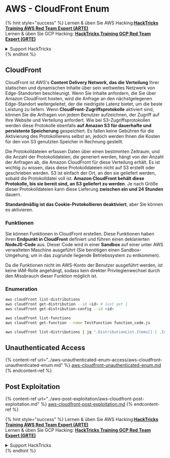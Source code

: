 # AWS - CloudFront Enum

{% hint style="success" %}
Lernen & üben Sie AWS Hacking:<img src="../../../.gitbook/assets/image (1) (1) (1) (1).png" alt="" data-size="line">[**HackTricks Training AWS Red Team Expert (ARTE)**](https://training.hacktricks.xyz/courses/arte)<img src="../../../.gitbook/assets/image (1) (1) (1) (1).png" alt="" data-size="line">\
Lernen & üben Sie GCP Hacking: <img src="../../../.gitbook/assets/image (2) (1).png" alt="" data-size="line">[**HackTricks Training GCP Red Team Expert (GRTE)**<img src="../../../.gitbook/assets/image (2) (1).png" alt="" data-size="line">](https://training.hacktricks.xyz/courses/grte)

<details>

<summary>Support HackTricks</summary>

* Überprüfen Sie die [**Abonnementpläne**](https://github.com/sponsors/carlospolop)!
* **Treten Sie der** 💬 [**Discord-Gruppe**](https://discord.gg/hRep4RUj7f) oder der [**Telegram-Gruppe**](https://t.me/peass) bei oder **folgen** Sie uns auf **Twitter** 🐦 [**@hacktricks\_live**](https://twitter.com/hacktricks_live)**.**
* **Teilen Sie Hacking-Tricks, indem Sie PRs an die** [**HackTricks**](https://github.com/carlospolop/hacktricks) und [**HackTricks Cloud**](https://github.com/carlospolop/hacktricks-cloud) GitHub-Repos senden.

</details>
{% endhint %}

## CloudFront

CloudFront ist AWS's **Content Delivery Network, das die Verteilung** Ihrer statischen und dynamischen Inhalte über sein weltweites Netzwerk von Edge-Standorten beschleunigt. Wenn Sie Inhalte anfordern, die Sie über Amazon CloudFront hosten, wird die Anfrage an den nächstgelegenen Edge-Standort weitergeleitet, der die niedrigste Latenz bietet, um die beste Leistung zu liefern. Wenn **CloudFront-Zugriffsprotokolle** aktiviert sind, können Sie die Anfragen von jedem Benutzer aufzeichnen, der Zugriff auf Ihre Website und Verteilung anfordert. Wie bei S3-Zugriffsprotokollen werden diese Protokolle ebenfalls **auf Amazon S3 für dauerhafte und persistente Speicherung** gespeichert. Es fallen keine Gebühren für die Aktivierung des Protokollierens selbst an, jedoch werden Ihnen die Kosten für den von S3 genutzten Speicher in Rechnung gestellt.

Die Protokolldateien erfassen Daten über einen bestimmten Zeitraum, und die Anzahl der Protokolldateien, die generiert werden, hängt von der Anzahl der Anfragen ab, die Amazon CloudFront für diese Verteilung erhält. Es ist wichtig zu wissen, dass diese Protokolldateien nicht auf S3 erstellt oder geschrieben werden. S3 ist einfach der Ort, an den sie geliefert werden, sobald die Protokolldatei voll ist. **Amazon CloudFront behält diese Protokolle, bis sie bereit sind, an S3 geliefert zu werden**. Je nach Größe dieser Protokolldateien kann diese Lieferung **zwischen ein und 24 Stunden** dauern.

**Standardmäßig ist das Cookie-Protokollieren deaktiviert**, aber Sie können es aktivieren.

### Funktionen

Sie können Funktionen in CloudFront erstellen. Diese Funktionen haben ihren **Endpunkt in CloudFront** definiert und führen einen deklarierten **NodeJS-Code** aus. Dieser Code wird in einer **Sandbox** auf einer unter AWS verwalteten Maschine ausgeführt (Sie benötigen einen Sandbox-Umgehung, um in das zugrunde liegende Betriebssystem zu entkommen).

Da die Funktionen nicht im AWS-Konto der Benutzer ausgeführt werden, ist keine IAM-Rolle angehängt, sodass kein direkter Privilegienwechsel durch den Missbrauch dieser Funktion möglich ist.

### Enumeration
```bash
aws cloudfront list-distributions
aws cloudfront get-distribution --id <id> # Just get 1
aws cloudfront get-distribution-config --id <id>

aws cloudfront list-functions
aws cloudfront get-function --name TestFunction function_code.js

aws cloudfront list-distributions | jq ".DistributionList.Items[] | .Id, .Origins.Items[].Id, .Origins.Items[].DomainName, .AliasICPRecordals[].CNAME"
```
## Unauthenticated Access

{% content-ref url="../aws-unauthenticated-enum-access/aws-cloudfront-unauthenticated-enum.md" %}
[aws-cloudfront-unauthenticated-enum.md](../aws-unauthenticated-enum-access/aws-cloudfront-unauthenticated-enum.md)
{% endcontent-ref %}

## Post Exploitation

{% content-ref url="../aws-post-exploitation/aws-cloudfront-post-exploitation.md" %}
[aws-cloudfront-post-exploitation.md](../aws-post-exploitation/aws-cloudfront-post-exploitation.md)
{% endcontent-ref %}

{% hint style="success" %}
Lernen & üben Sie AWS Hacking:<img src="../../../.gitbook/assets/image (1) (1) (1) (1).png" alt="" data-size="line">[**HackTricks Training AWS Red Team Expert (ARTE)**](https://training.hacktricks.xyz/courses/arte)<img src="../../../.gitbook/assets/image (1) (1) (1) (1).png" alt="" data-size="line">\
Lernen & üben Sie GCP Hacking: <img src="../../../.gitbook/assets/image (2) (1).png" alt="" data-size="line">[**HackTricks Training GCP Red Team Expert (GRTE)**<img src="../../../.gitbook/assets/image (2) (1).png" alt="" data-size="line">](https://training.hacktricks.xyz/courses/grte)

<details>

<summary>Support HackTricks</summary>

* Überprüfen Sie die [**Abonnementpläne**](https://github.com/sponsors/carlospolop)!
* **Treten Sie der** 💬 [**Discord-Gruppe**](https://discord.gg/hRep4RUj7f) oder der [**Telegram-Gruppe**](https://t.me/peass) bei oder **folgen** Sie uns auf **Twitter** 🐦 [**@hacktricks\_live**](https://twitter.com/hacktricks_live)**.**
* **Teilen Sie Hacking-Tricks, indem Sie PRs an die** [**HackTricks**](https://github.com/carlospolop/hacktricks) und [**HackTricks Cloud**](https://github.com/carlospolop/hacktricks-cloud) GitHub-Repos senden.

</details>
{% endhint %}
